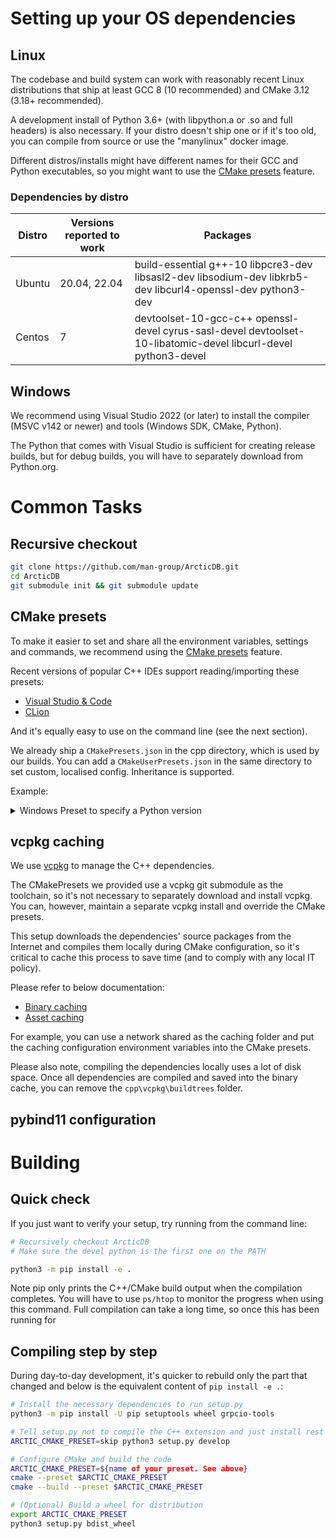 Setting up your OS dependencies
===============================

Linux
-----
The codebase and build system can work with reasonably recent Linux distributions that ship at least
GCC 8 (10 recommended) and CMake 3.12 (3.18+ recommended).

A development install of Python 3.6+ (with libpython.a or .so and full headers) is also necessary.
If your distro doesn't ship one or if it's too old, you can compile from source or use the "manylinux" docker image.

Different distros/installs might have different names for their GCC and Python executables, so you might want to use the
[CMake presets]() feature.

### Dependencies by distro
| Distro | Versions reported to work | Packages |
|---|---|---|
| Ubuntu | 20.04, 22.04 | build-essential g++-10 libpcre3-dev libsasl2-dev libsodium-dev libkrb5-dev libcurl4-openssl-dev python3-dev |
| Centos | 7 | devtoolset-10-gcc-c++ openssl-devel cyrus-sasl-devel devtoolset-10-libatomic-devel libcurl-devel python3-devel |

Windows
-------
We recommend using Visual Studio 2022 (or later) to install the compiler (MSVC v142 or newer) and tools
(Windows SDK, CMake, Python).

The Python that comes with Visual Studio is sufficient for creating release builds, but for debug builds, you will have
to separately download from Python.org.


Common Tasks
============

## Recursive checkout
```bash
git clone https://github.com/man-group/ArcticDB.git
cd ArcticDB
git submodule init && git submodule update
```

## CMake presets
To make it easier to set and share all the environment variables, settings and commands, we recommend using the [CMake
presets](https://cmake.org/cmake/help/latest/manual/cmake-presets.7.html) feature.

Recent versions of popular C++ IDEs support reading/importing these presets:
* [Visual Studio & Code](https://devblogs.microsoft.com/cppblog/cmake-presets-integration-in-visual-studio-and-visual-studio-code/)
* [CLion](https://www.jetbrains.com/help/clion/cmake-presets.html)

And it's equally easy to use on the command line (see the next section).

We already ship a `CMakePresets.json` in the cpp directory, which is used by our builds.
You can add a `CMakeUserPresets.json` in the same directory to set custom, localised config.
Inheritance is supported.

Example:

<details>
<summary>Windows Preset to specify a Python version</summary>

```json
{
  "version": 3,
  "configurePresets": [
    {
      "name": "alt-vcpkg-debug:py3.10",
      "inherits": "windows-cl-debug",
      "cacheVariables": {
        "Python_ROOT_DIR": "C:\\Program Files\\Python310"
      },
      "environment": {
        "PATH": "C:\\Users\\me\\AppData\\Roaming\\Python\\Python310\\Scripts;C:\\Program Files\\Python310;$penv{PATH}",
        "PYTHONPATH": "C:\\Program Files\\Python310\\Lib;C:\\Users\\me\\AppData\\Roaming\\Python\\Python310\\site-packages"
      }
    }
  ],
  "buildPresets": [
    {
      "name": "alt-vcpkg-debug:py3.10",
      "configurePreset": "alt-vcpkg-debug:py3.10",
      "inheritConfigureEnvironment": true
    }
  ]
}
```
</details>

vcpkg caching
-------------
We use [vcpkg](https://vcpkg.io/) to manage the C++ dependencies.

The CMakePresets we provided use a vcpkg git submodule as the toolchain, so
it's not necessary to separately download and install vcpkg.
You can, however, maintain a separate vcpkg install and override the CMake presets.

This setup downloads the dependencies' source packages from the Internet and compiles them locally during CMake
configuration, so it's critical to cache this process to save time (and to comply with any local IT policy).

Please refer to below documentation:
* [Binary caching](https://learn.microsoft.com/en-us/vcpkg/users/binarycaching)
* [Asset caching](https://learn.microsoft.com/en-us/vcpkg/users/assetcaching)

For example, you can use a network shared as the caching folder and put the caching configuration environment
variables into the CMake presets.

Please also note, compiling the dependencies locally uses a lot of disk space.
Once all dependencies are compiled and saved into the binary cache, you can remove the `cpp\vcpkg\buildtrees` folder.

pybind11 configuration
----------------------



Building
=========

Quick check
-----------
If you just want to verify your setup, try running from the command line:

```bash
# Recursively checkout ArcticDB
# Make sure the devel python is the first one on the PATH

python3 -m pip install -e .
```

Note pip only prints the C++/CMake build output when the compilation completes.
You will have to use `ps/htop` to monitor the progress when using this command.
Full compilation can take a long time, so once this has been running for


Compiling step by step
----------------------
During day-to-day development, it's quicker to rebuild only the part that changed and
below is the equivalent content of `pip install -e .`:

```bash
# Install the necessary dependencies to run setup.py
python3 -m pip install -U pip setuptools wheel grpcio-tools

# Tell setup.py not to compile the C++ extension and just install rest of the dev dependencies
ARCTIC_CMAKE_PRESET=skip python3 setup.py develop

# Configure CMake and build the code
ARCTIC_CMAKE_PRESET=${name of your preset. See above}
cmake --preset $ARCTIC_CMAKE_PRESET
cmake --build --preset $ARCTIC_CMAKE_PRESET

# (Optional) Build a wheel for distribution
export ARCTIC_CMAKE_PRESET
python3 setup.py bdist_wheel
```
